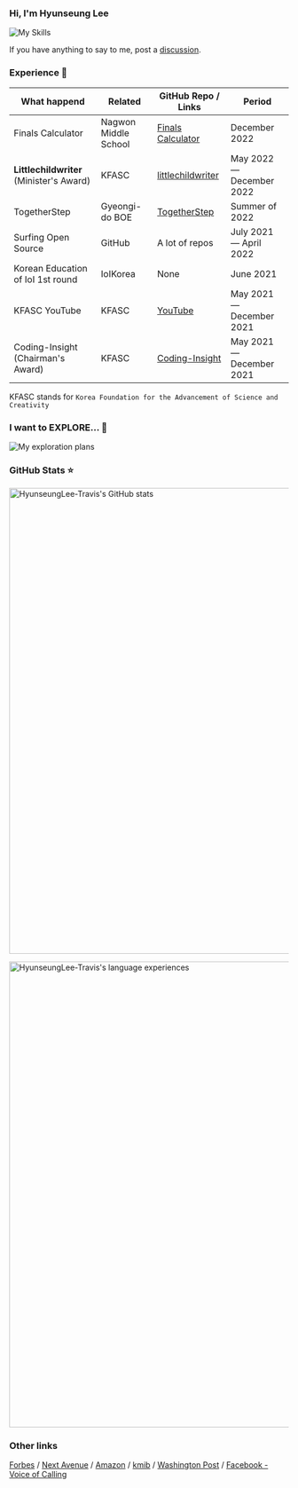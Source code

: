 ### Hi, I'm Hyunseung Lee

![My Skills](https://skillicons.dev/icons?i=ts,js,html,css,vue,python,nuxt,svelte,react,firebase,vscode)

If you have anything to say to me, post a [discussion](https://github.com/HyunseungLee-Travis/HyunseungLee-Travis/discussions).

### Experience 👔
| What happend                      | Related              | GitHub Repo / Links                                                           | Period                   |
| --------------------------------- | -------------------- | ----------------------------------------------------------------------------- | ------------------------ |
| Finals Calculator                 | Nagwon Middle School | [Finals Calculator](https://github.com/HyunseungLee-Travis/FinalsCalcualtor)  | December 2022            |
| **Littlechildwriter** (Minister's Award)           | KFASC                | [littlechildwriter](https://github.com/HyunseungLee-Travis/littlechildwriter) | May 2022 — December 2022 |
| TogetherStep                      | Gyeongi-do BOE       | [TogetherStep](https://github.com/togetherstep)                               | Summer of 2022           |
| Surfing Open Source               | GitHub               | A lot of repos                                                                | July 2021 — April 2022   |
| Korean Education of IoI 1st round | IoIKorea             | None                                                                          | June 2021                |
| KFASC YouTube                     | KFASC                | [YouTube](https://www.youtube.com/@coding-insight2429)                        | May 2021 — December 2021 |
| Coding-Insight (Chairman's Award) | KFASC                | [Coding-Insight](https://github.com/HyunseungLee-Travis/Coding-Insight)       | May 2021 — December 2021 |

KFASC stands for `Korea Foundation for the Advancement of Science and Creativity`

### I want to EXPLORE... 🐾

![My exploration plans](https://skillicons.dev/icons?i=deno,dart,flutter,nextjs)

### GitHub Stats ⭐

<a href="https://quine.sh/profile/HyunseungLee-Travis"><img src="https://stats.quine.sh/HyunseungLee-Travis/github" alt="HyunseungLee-Travis's GitHub stats" width="840px"></a>

<a href="https://quine.sh/profile/HyunseungLee-Travis"><img src="https://stats.quine.sh/HyunseungLee-Travis/verified-languages?simple=true" alt="HyunseungLee-Travis's language experiences" width="840px"></a>
  
### Other links

[Forbes](https://www.forbes.com/sites/nextavenue/2021/01/05/eldera-the-new-global-intergenerational-mentoring-program/?sh=75942761f2f8)
/ [Next Avenue](https://www.nextavenue.org/eldera-the-new-global-intergenerational-mentoring-program/)
/ [Amazon](https://www.amazon.com/Beautiful-Theorems-that-Changed-Math/dp/B08L7H65L2)
/ [kmib](https://m.kmib.co.kr/view.asp?arcid=0015066564)
/ [Washington Post](https://www.washingtonpost.com/lifestyle/2021/12/03/seniors-loneliness-solutions-technology-virtual-reality/)
/ [Facebook - Voice of Calling](https://m.facebook.com/story.php?story_fbid=pfbid0HLS4C9WgnG7bVLwGzVhpvSMCrq4gHxozZVnbQW66pY4W6cmzx3jNVm5nzUwLDWNol&id=101096427922750&m_entstream_source=timeline&__tn__=%2As%2As-R)
